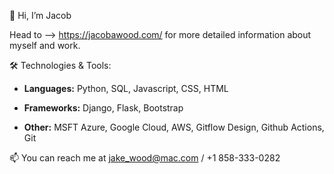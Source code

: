 👋 Hi, I’m Jacob

Head to --> https://jacobawood.com/ for more detailed information about myself and work.

🛠️ Technologies & Tools: 

- **Languages:** Python, SQL, Javascript, CSS, HTML

- **Frameworks:**  Django, Flask, Bootstrap

- **Other:** MSFT Azure, Google Cloud, AWS, Gitflow Design, Github Actions, Git

📫 You can reach me at jake_wood@mac.com / +1 858-333-0282
